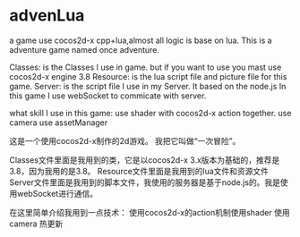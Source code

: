 # advenLua
a game use cocos2d-x cpp+lua,almost all logic is base on lua.
This is a adventure game named once adventure.

Classes: is the Classes I use in game. but if you want to use you mast use cocos2d-x engine 3.8
Resource: is the lua script file and picture file for this game.
Server: is the script file I use in my Server. It based on the node.js In this game I use webSocket to commicate with server.

what skill I use in this game:
use shader with cocos2d-x action together.
use camera
use assetManager

这是一个使用cocos2d-x制作的2d游戏。
我把它叫做“一次冒险”。

Classes文件里面是我用到的类，它是以cocos2d-x 3.x版本为基础的，推荐是3.8，因为我用的是3.8。
Resource文件里面是我用到的lua文件和资源文件
Server文件里面是我用到的脚本文件，我使用的服务器是基于node.js的。我是使用webSocket进行通信。

在这里简单介绍我用到一点技术：
使用cocos2d-x的action机制使用shader
使用camera
热更新






